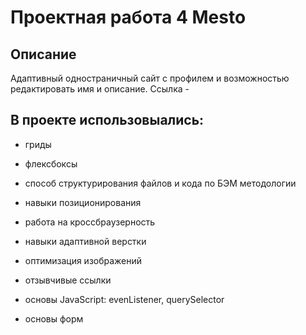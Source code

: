 # Проектная работа 4 Mesto

## Описание
Адаптивный одностраничный сайт с профилем и возможностью редактировать имя и описание. Ссылка - 

## В проекте использовыались:

* гриды  

* флексбоксы  

* способ структурирования файлов и кода по БЭМ методологии  

* навыки позиционирования  

* работа на кроссбраузерность  

* навыки адаптивной верстки 

* оптимизация изображений 

* отзывчивые ссылки

* основы JavaScript: evenListener, querySelector

* основы форм

